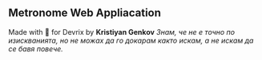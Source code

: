 ## Metronome Web Appliacation

Made with 💖 for Devrix by **Kristiyan Genkov**
*Знам, че не е точно по изискванията, но не можах да го докарам както искам, а не искам да се бавя повече.*
